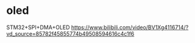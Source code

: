 # oled
STM32+SPI+DMA+OLED
https://www.bilibili.com/video/BV1Xg4116714/?vd_source=85782f45855774b49508594616c4c1f6
